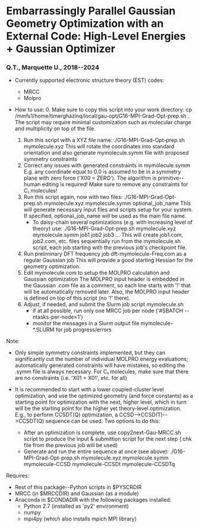 
# Embarrassingly Parallel Gaussian Geometry Optimization with an External Code: High-Level Energies + Gaussian Optimizer
###  Q.T., Marquette U., 2018--2024

 * Currently supported electronic structure theory (EST) codes:
    - MRCC
    - Molpro

 * How to use:
   0. Make sure to copy this script into your work directory:
      cp /mmfs1/home/timerghazinq/local/gau-opt/G16-MPI-Grad-Opt-prep.sh .
      The script may require minimal customization such as molecular charge and
      multiplicity on top of the file.
   1. Run this script with a XYZ file name: ./G16-MPI-Grad-Opt-prep.sh mymolecule.xyz
      This will rotate the coordinates into standard orientation and also
      generate mymolecule.symm file with proposed symmetry constraints
   2. Correct any issues with generated constraints in mymolecule.symm
      E.g. any coordinate equal to 0.0 is assumed to be in a symmetry plane
      with zero force ('X00 = ZERO'). The algorithm is primitive--human editing is required!
      Make sure to remove any constraints for C₁ molecules!
   3. Run this script again, now with two files:
      ./G16-MPI-Grad-Opt-prep.sh mymolecule.xyz mymolecule.symm optional_job_name
      This will generate necessary input files and scripts setup for your system.
      If specified, optional_job_name will be used as the main file name.
       - To daisy-chain several optimizations (e.g. with increasing level of theory) use:
         ./G16-MPI-Grad-Opt-prep.sh mymolecule.xyz mymolecule.symm job1 job2 job3 ...
         This will create job1.com, job2.com, etc. files sequentially run from the
         mymolecule.sh script, each job starting with the previous job's checkpoint file.
   4. Run preliminary DFT frequency job dft-mymolecule-Freq.com as a regular Gaussian job
      This will provide a good starting Hessian for the geometry optimization.
   5. Edit mymolecule.com to setup the MOLPRO calculation and Gaussian optimization
      The MOLPRO input header is embedded in the Gaussian .com file as a comment, so
      each line starts with '!' that will be automatically removed later.
      Also, the MOLPRO input header is defined on top of this script (no '!' there).
   6. Adjust, if needed, and submit the Slurm job script mymolecule.sh
      - if at all possible, run only one MRCC job per node ('#SBATCH --ntasks-per-node=1')
      - monitor the messages in a Slurm output file mymolecule-*.SLURM for job progress/errors

  Note:
  * Only simple symmetry constraints implemented, but they can significantly cut the number of
    individual MOLPRO energy evaluations; automatically generated constraints will have mistakes,
    so editing the .symm file is always necessary.
    For C₁ molecules, make sure that there are no constraints (i.e. 'X01 = X01', etc. for all)

  * It is recommended to start with a lower coupled-cluster level optimization, and use the optimized
    geometry (and force constants) as a starting point for optimization with the next, higher level,
    which in turn will be the starting point for the higher yet theory-level optimization.
    E.g., to perform CCSDT(Q) optimization, a CCSD-->CCSD(T)-->CCSDT(Q) sequence can be used.
    Two options to do this:
     - After an optimization is complete, use copy2next-Gau-MRCC.sh script to produce the
       input & submittion script for the next step (.chk file from the previous job will be used)
     - Generate and run the entire sequence at once (see above):
       ./G16-MPI-Grad-Opt-prep.sh mymolecule.xyz mymolecule.symm mymolecule-CCSD mymolecule-CCSDt mymolecule-CCSDTq

  Requires:
   * Rest of this package--Python scripts in $PYSCRDIR
   * MRCC (in $MRCCDIR) and Gaussian (as a module)
   * Anaconda in $CONDADIR with the following packages installed:
      - Python 2.7 (installed as 'py2' environment)
      - numpy
      - mpi4py (which also installs mpich MPI library)
